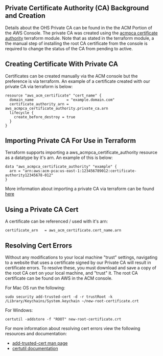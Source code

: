 ## Private Certificate Authority (CA) Background and Creation

Details about the OHS Private CA can be found in the the ACM Portion of the AWS Console. The private CA was created using the [acmpca certificate authority](https://registry.terraform.io/providers/hashicorp/aws/latest/docs/resources/acmpca_certificate_authority) terraform module. Note that as stated in the terraform module, a the manual step of installing the root CA certificate from the console is required to change the status of the CA from pending to active.

## Creating Certificate With Private CA

Certificates can be created manually via the ACM console but the preference is via terraform. An example of a certificate created with our private CA via terraform is below:

```
resource "aws_acm_certificate" "cert_name" {
  domain_name               = "example.domain.com"
  certificate_authority_arn = aws_acmpca_certificate_authority.private_ca.arn
  lifecycle {
    create_before_destroy = true
  }
}
```

## Importing Private CA For Use in Terraform

Terraform supports importing a aws_acmpca_certificate_authority resource as a datatype by it's arn. An example of this is below:

```
data "aws_acmpca_certificate_authority" "example" {
  arn = "arn:aws:acm-pca:us-east-1:123456789012:certificate-authority12345678-012"
}
```

More information about importing a private CA via terraform can be found [here](https://registry.terraform.io/providers/hashicorp/aws/latest/docs/data-sources/acmpca_certificate_authority)

## Using a Private CA Cert

A certificate can be referenced / used with it's arn:

```
certificate_arn   = aws_acm_certificate.cert_name.arn
```

## Resolving Cert Errors

Without any modifications to your local machine "trust" settings, navigating to a website that uses a certificate signed by our Private CA will result in certificate errors. To resolve these, you must download and save a copy of the root CA cert on your local machine, and "trust" it. The root CA certificate can be found on AWS in the ACM console.

For Mac OS run the following:

```
sudo security add-trusted-cert -d -r trustRoot -k /Library/Keychains/System.keychain ~/new-root-certificate.crt
```

For Windows:

```
certutil -addstore -f "ROOT" new-root-certificate.crt
```

For more information about resolving cert errors view the following resources and documentation:

- [add-trusted-cert man page](https://www.unix.com/man-page/mojave/1/security)
- [certutil documentation](https://docs.microsoft.com/en-us/windows-server/administration/windows-commands/certutil)
